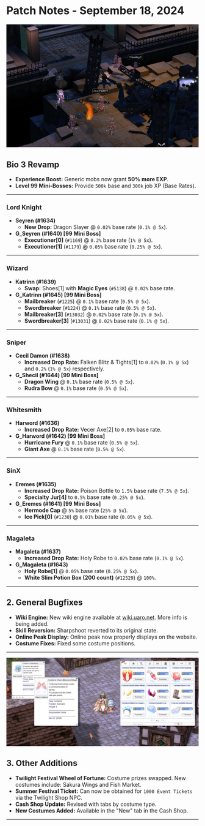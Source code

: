 # Patch Notes - September 18, 2024

![Image title](img/screenuaro02602.png)
## Bio 3 Revamp
- **Experience Boost:** Generic mobs now grant **50% more EXP**.
- **Level 99 Mini-Bosses:** Provide `500k` base and `300k` job XP (Base Rates).

---

### Lord Knight
- **Seyren (#1634)**
  - **New Drop:** Dragon Slayer @ `0.02%` base rate (`0.1% @ 5x`).
- **G_Seyren (#1640) [99 Mini Boss]**
  - **Executioner[0]** (`#1169`) @ `0.2%` base rate (`1% @ 5x`).
  - **Executioner[1]** (`#1179`) @ `0.05%` base rate (`0.25% @ 5x`).

---

### Wizard
- **Katrinn (#1639)**
  - **Swap:** Shoes[1] with **Magic Eyes** (`#5138`) @ `0.02%` base rate.
- **G_Katrinn (#1645) [99 Mini Boss]**
  - **Mailbreaker** (`#1225`) @ `0.1%` base rate (`0.5% @ 5x`).
  - **Swordbreaker** (`#1224`) @ `0.1%` base rate (`0.5% @ 5x`).
  - **Mailbreaker[3]** (`#13032`) @ `0.02%` base rate (`0.1% @ 5x`).
  - **Swordbreaker[3]** (`#13031`) @ `0.02%` base rate (`0.1% @ 5x`).

---

### Sniper
- **Cecil Damon (#1638)**
  - **Increased Drop Rate:** Falken Blitz & Tights[1] to `0.02%` (`0.1% @ 5x`) and `0.2%` (`1% @ 5x`) respectively.
- **G_Shecil (#1644) [99 Mini Boss]**
  - **Dragon Wing** @ `0.1%` base rate (`0.5% @ 5x`).
  - **Rudra Bow** @ `0.1%` base rate (`0.5% @ 5x`).

---

### Whitesmith
- **Harword (#1636)**
  - **Increased Drop Rate:** Vecer Axe[2] to `0.05%` base rate.
- **G_Harword (#1642) [99 Mini Boss]**
  - **Hurricane Fury** @ `0.1%` base rate (`0.5% @ 5x`).
  - **Giant Axe** @ `0.1%` base rate (`0.5% @ 5x`).

---

### SinX
- **Eremes (#1635)**
  - **Increased Drop Rate:** Poison Bottle to `1.5%` base rate (`7.5% @ 5x`).
  - **Specialty Jur[4]** to `0.5%` base rate (`0.25% @ 5x`).
- **G_Eremes (#1641) [99 Mini Boss]**
  - **Hermode Cap** @ `5%` base rate (`25% @ 5x`).
  - **Ice Pick[0]** (`#1230`) @ `0.01%` base rate (`0.05% @ 5x`).

---

### Magaleta
- **Magaleta (#1637)**
  - **Increased Drop Rate:** Holy Robe to `0.02%` base rate (`0.1% @ 5x`).
- **G_Magaleta (#1643)**
  - **Holy Robe[1]** @ `0.05%` base rate (`0.25% @ 5x`).
  - **White Slim Potion Box (200 count)** (`#12529`) @ `100%`.

---

## 2. General Bugfixes
- **Wiki Engine:** New wiki engine available at [wiki.uaro.net](https://wiki.uaro.net). More info is being added.
- **Skill Reversion:** Sharpshoot reverted to its original state.
- **Online Peak Display:** Online peak now properly displays on the website.
- **Costume Fixes:** Fixed some costume positions.

---
![Image title](img/screen-other-uaro.png)
## 3. Other Additions
- **Twilight Festival Wheel of Fortune:** Costume prizes swapped. New costumes include: Sakura Wings and Fish Market.
- **Summer Festival Ticket:** Can now be obtained for `1000 Event Tickets` via the Twilight Shop NPC.
- **Cash Shop Update:** Revised with tabs by costume type.
- **New Costumes Added:** Available in the "New" tab in the Cash Shop.

---
